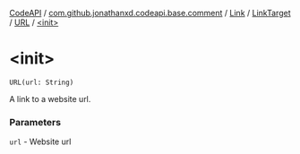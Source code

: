 [CodeAPI](../../../../index.md) / [com.github.jonathanxd.codeapi.base.comment](../../../index.md) / [Link](../../index.md) / [LinkTarget](../index.md) / [URL](index.md) / [&lt;init&gt;](.)

# &lt;init&gt;

`URL(url: String)`

A link to a website url.

### Parameters

`url` - Website url